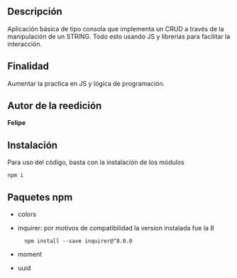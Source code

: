 ## Descripción
Aplicación básica de tipo consola que implementa un CRUD a través de la manipulación de un STRING. Todo esto usando JS y librerías para facilitar la interacción.

## Finalidad
Aumentar la practica en JS y lógica de programación.

## Autor de la reedición
**Felipe**

## Instalación
Para uso del código, basta con la instalación de los módulos 

    npm i

## Paquetes npm
* colors
* inquirer: por motivos de compatibilidad la version instalada fue la 8 
        
        npm install --save inquirer@^8.0.0 

* moment
* uuid

        
